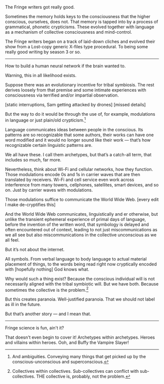 The Fringe writers got really good.

Sometimes the memory holds keys to the consciousness that the higher conscious, ourselves, does not. That memory is tapped into by a process of grammatical, phonetic crypticisms. These evolved together with language as a mechanism of collective consciousness and mind-control.

The Fringe writers began on a track of laid-down cliches and evolved their show from a Lost-copy generic X-files type procedural. To being some really good writing by season 3 or so. 

---

How to build a human neural network if the brain wanted to. 

Warning, this in all likelihood exists. 

Suppose there was an evolutionary incentive for tribal symbiosis. The rest derives loosely from that premise and some intimate experiences with consciousness via terrified and/or impartial observation. 

[static interruptions, Sam getting attacked by drones] [missed details]

But the way to do it would be through the use of, for example, modulations in language or just plain/old crypticism.[^2]

Language communicates ideas between people in the conscious. Its patterns are so recognizable that some authors, their works can have one word modified and it would no longer sound like their work — that’s how recognizable certain linguistic patterns are. 

We all have these. I call them archetypes, but that’s a catch-all term, that includes so much, far more. 

Nevertheless, think about Wi-Fi and cellular networks, how they function. Those modulations encode 0s and 1s in carrier waves that are then translated by receivers. Wi-Fi and cell service even work across interference from many towers, cellphones, satellites, smart devices, and so on. Just by carrier waves with modulations. 

Those modulations suffice to communicate the World Wide Web. [every edit I make de-cryptifies this]

And the World Wide Web communicates, linguistically and er otherwise, but unlike the transient ephemeral experience of primal days of language, before the invention of the written word, that symbology is delayed and often encountered out of context, leading to not just miscommunications as we all see but also miscommunications in the collective unconscious as we all feel. 

But it’s not about the internet. 

All symbols. From verbal language to body language to actual material placement of things, to the words being read right now cryptically encoded with [hopefully nothing] God knows what. 

Why would such a thing exist? Because the conscious individual will is not necessarily aligned with the tribal symbiotic will. But we have both. Because sometimes the collective is the problem.[^1]

But this creates paranoia. Well-justified paranoia. That we should not label as ill in the future. 

But that’s another story — and I mean that. 

---

Fringe science is fun, ain't it?

That doesn't even begin to cover it! Archetypes within archetypes. Heroes and villains within heroes. Ooh, and Buffy the Vampire Slayer!

[^1]: Collectives within collectives. Sub-collectives can conflict with sub-collectives. THE collective is, probably, not the problem.

[^2]: And ambiguities. Conveying many things that get picked up by the conscious-unconscious and superconscious.
